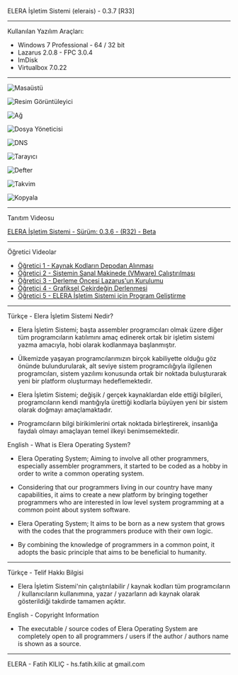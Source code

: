 ELERA İşletim Sistemi (elerais) - 0.3.7 [R33]

---
Kullanılan Yazılım Araçları:

* Windows 7 Professional - 64 / 32 bit
* Lazarus 2.0.8 - FPC 3.0.4
* ImDisk
* Virtualbox 7.0.22

---
![Masaüstü](masaustu.png)

![Resim Görüntüleyici](resimgor.png)

![Ağ](ag.png)

![Dosya Yöneticisi](dsyyntcs.png)

![DNS](dns.png)

![Tarayıcı](tarayici.png)

![Defter](defter.png)

![Takvim](takvim.png)

![Kopyala](kopyala.png)

---
Tanıtım Videosu

[ELERA İşletim Sistemi - Sürüm: 0.3.6 - (R32) - Beta](https://www.youtube.com/watch?v=ca5P5aRIvtA)

---
Öğretici Videolar

* [Öğretici 1 - Kaynak Kodların Depodan Alınması](https://www.youtube.com/watch?v=Zns4jp_sYag&t=6s)
* [Öğretici 2 - Sistemin Sanal Makinede (VMware) Çalıştırılması](https://www.youtube.com/watch?v=qxFRP9_-SAU&t=8s)
* [Öğretici 3 - Derleme Öncesi Lazarus'un Kurulumu](https://www.youtube.com/watch?v=pbPb-zUBGcc)
* [Öğretici 4 - Grafiksel Çekirdeğin Derlenmesi](https://www.youtube.com/watch?v=bfxTdG4b25U)
* [Öğretici 5 - ELERA İşletim Sistemi için Program Geliştirme](https://www.youtube.com/watch?v=13oYpeXDYbQ)

---
Türkçe - Elera İşletim Sistemi Nedir?

* Elera İşletim Sistemi; başta assembler programcıları olmak üzere diğer tüm programcıların katılımını amaç edinerek ortak bir işletim sistemi yazma amacıyla, hobi olarak kodlanmaya başlanmıştır.

* Ülkemizde yaşayan programcılarımızın birçok kabiliyette olduğu göz önünde bulundurularak, alt seviye sistem programcılığıyla ilgilenen programcıları, sistem yazılımı konusunda ortak bir noktada buluşturarak yeni bir platform oluşturmayı hedeflemektedir.

* Elera İşletim Sistemi; değişik / gerçek kaynaklardan elde ettiği bilgileri, programcıların kendi mantığıyla ürettiği kodlarla büyüyen yeni bir sistem olarak doğmayı amaçlamaktadır.

* Programcıların bilgi birikimlerini ortak noktada birleştirerek, insanlığa faydalı olmayı amaçlayan temel ilkeyi benimsemektedir.

English - What is Elera Operating System?

* Elera Operating System; Aiming to involve all other programmers, especially assembler programmers, it started to be coded as a hobby in order to write a common operating system.

* Considering that our programmers living in our country have many capabilities, it aims to create a new platform by bringing together programmers who are interested in low level system programming at a common point about system software.

* Elera Operating System; It aims to be born as a new system that grows with the codes that the programmers produce with their own logic.

* By combining the knowledge of programmers in a common point, it adopts the basic principle that aims to be beneficial to humanity.

---

Türkçe - Telif Hakkı Bilgisi

* Elera İşletim Sistemi'nin çalıştırılabilir / kaynak kodları tüm programcıların / kullanıcıların kullanımına, yazar / yazarların adı kaynak olarak gösterildiği takdirde tamamen açıktır.

English - Copyright Information

* The executable / source codes of Elera Operating System are completely open to all programmers / users if the author / authors name is shown as a source.


---


ELERA - Fatih KILIÇ - hs.fatih.kilic at gmail.com